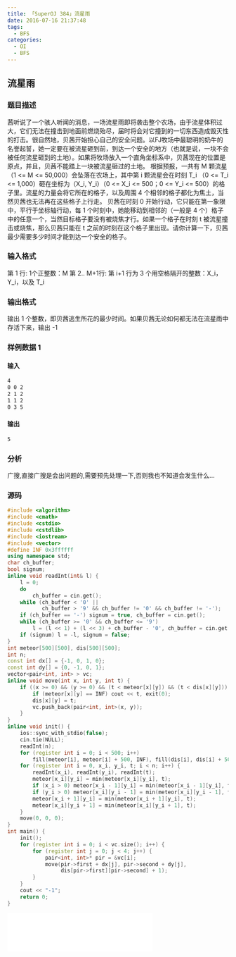 ```yaml
---
title: 「SuperOJ 384」流星雨
date: 2016-07-16 21:37:48
tags:
  - BFS
categories: 
  - OI
  - BFS
---
```

## 流星雨
### 题目描述
茜听说了一个骇人听闻的消息，一场流星雨即将袭击整个农场，由于流星体积过大，它们无法在撞击到地面前燃烧殆尽，届时将会对它撞到的一切东西造成毁灭性的打击。很自然地，贝茜开始担心自己的安全问题。以FJ牧场中最聪明的奶牛的名誉起誓，她一定要在被流星砸到前，到达一个安全的地方（也就是说，一块不会被任何流星砸到的土地）。如果将牧场放入一个直角坐标系中，贝茜现在的位置是原点，并且，贝茜不能踏上一块被流星砸过的土地。
根据预报，一共有 M 颗流星（1 <= M <= 50,000）会坠落在农场上，其中第 i 颗流星会在时刻 T_i （0 <= T_i <= 1,000）砸在坐标为（X_i, Y_i）（0 <= X_i <= 500；0 <= Y_i <= 500）的格子里。流星的力量会将它所在的格子，以及周围 4 个相邻的格子都化为焦土，当然贝茜也无法再在这些格子上行走。
贝茜在时刻 0 开始行动，它只能在第一象限中，平行于坐标轴行动，每 1 个时刻中，她能移动到相邻的（一般是 4 个）格子中的任意一个，当然目标格子要没有被烧焦才行。如果一个格子在时刻 t 被流星撞击或烧焦，那么贝茜只能在 t 之前的时刻在这个格子里出现。请你计算一下，贝茜最少需要多少时间才能到达一个安全的格子。 
<!-- more -->
### 输入格式
第 1 行: 1个正整数：M
第 2.. M+1行: 第 i+1 行为 3 个用空格隔开的整数：X_i，Y_i，以及 T_i
### 输出格式
输出 1 个整数，即贝茜逃生所花的最少时间。如果贝茜无论如何都无法在流星雨中存活下来，输出 -1
### 样例数据 1
#### 输入
``` bash
4
0 0 2
2 1 2
1 1 2
0 3 5
```
#### 输出
``` bash
5
```
### 分析
广搜,直接广搜是会出问题的,需要预先处理一下,否则我也不知道会发生什么...
### 源码
``` cpp
#include <algorithm>
#include <cmath>
#include <cstdio>
#include <cstdlib>
#include <iostream>
#include <vector>
#define INF 0x3ffffff
using namespace std;
char ch_buffer;
bool signum;
inline void readInt(int& l) {
    l = 0;
    do
        ch_buffer = cin.get();
    while (ch_buffer < '0' ||
           ch_buffer > '9' && ch_buffer != '0' && ch_buffer != '-');
    if (ch_buffer == '-') signum = true, ch_buffer = cin.get();
    while (ch_buffer >= '0' && ch_buffer <= '9')
        l = (l << 1) + (l << 3) + ch_buffer - '0', ch_buffer = cin.get();
    if (signum) l = -l, signum = false;
}
int meteor[500][500], dis[500][500];
int n;
const int dx[] = {-1, 0, 1, 0};
const int dy[] = {0, -1, 0, 1};
vector<pair<int, int> > vc;
inline void move(int x, int y, int t) {
    if ((x >= 0) && (y >= 0) && (t < meteor[x][y]) && (t < dis[x][y])) {
        if (meteor[x][y] == INF) cout << t, exit(0);
        dis[x][y] = t;
        vc.push_back(pair<int, int>(x, y));
    }
}
inline void init() {
    ios::sync_with_stdio(false);
    cin.tie(NULL);
    readInt(n);
    for (register int i = 0; i < 500; i++)
        fill(meteor[i], meteor[i] + 500, INF), fill(dis[i], dis[i] + 500, INF);
    for (register int i = 0, x_i, y_i, t; i < n; i++) {
        readInt(x_i), readInt(y_i), readInt(t);
        meteor[x_i][y_i] = min(meteor[x_i][y_i], t);
        if (x_i > 0) meteor[x_i - 1][y_i] = min(meteor[x_i - 1][y_i], t);
        if (y_i > 0) meteor[x_i][y_i - 1] = min(meteor[x_i][y_i - 1], t);
        meteor[x_i + 1][y_i] = min(meteor[x_i + 1][y_i], t);
        meteor[x_i][y_i + 1] = min(meteor[x_i][y_i + 1], t);
    }
    move(0, 0, 0);
}
int main() {
    init();
    for (register int i = 0; i < vc.size(); i++) {
        for (register int j = 0; j < 4; j++) {
            pair<int, int>* pir = &vc[i];
            move(pir->first + dx[j], pir->second + dy[j],
                 dis[pir->first][pir->second] + 1);
        }
    }
    cout << "-1";
    return 0;
}
```
<iframe frameborder="no" border="0" marginwidth="0" marginheight="0" width=330 height=86 src="//music.163.com/outchain/player?type=2&id=28977339&auto=1&height=66"></iframe>